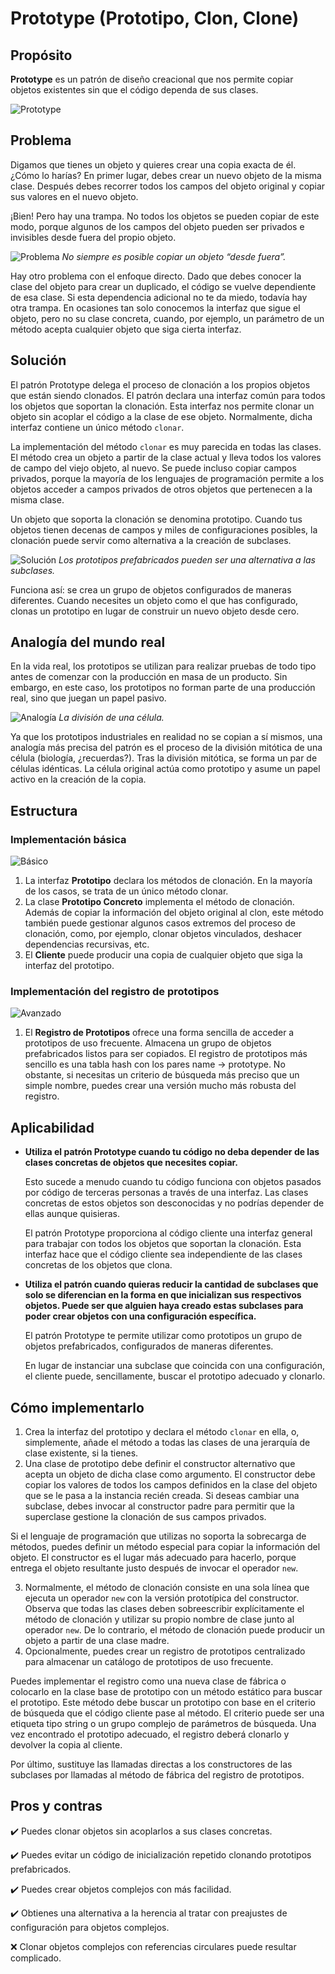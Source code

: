 # Prototype (Prototipo, Clon, Clone)

## Propósito

**Prototype** es un patrón de diseño creacional que nos permite copiar objetos existentes sin que el código dependa de sus clases.

![Prototype](./images/prototype.png)

## Problema

Digamos que tienes un objeto y quieres crear una copia exacta de él. ¿Cómo lo harías? En primer lugar, debes crear un nuevo objeto de la misma clase. Después debes recorrer todos los campos del objeto original y copiar sus valores en el nuevo objeto.

¡Bien! Pero hay una trampa. No todos los objetos se pueden copiar de este modo, porque algunos de los campos del objeto pueden ser privados e invisibles desde fuera del propio objeto.

![Problema](./images/problem.png)
*No siempre es posible copiar un objeto “desde fuera”.*

Hay otro problema con el enfoque directo. Dado que debes conocer la clase del objeto para crear un duplicado, el código se vuelve dependiente de esa clase. Si esta dependencia adicional no te da miedo, todavía hay otra trampa. En ocasiones tan solo conocemos la interfaz que sigue el objeto, pero no su clase concreta, cuando, por ejemplo, un parámetro de un método acepta cualquier objeto que siga cierta interfaz.

## Solución

El patrón Prototype delega el proceso de clonación a los propios objetos que están siendo clonados. El patrón declara una interfaz común para todos los objetos que soportan la clonación. Esta interfaz nos permite clonar un objeto sin acoplar el código a la clase de ese objeto. Normalmente, dicha interfaz contiene un único método `clonar`.

La implementación del método `clonar` es muy parecida en todas las clases. El método crea un objeto a partir de la clase actual y lleva todos los valores de campo del viejo objeto, al nuevo. Se puede incluso copiar campos privados, porque la mayoría de los lenguajes de programación permite a los objetos acceder a campos privados de otros objetos que pertenecen a la misma clase.

Un objeto que soporta la clonación se denomina prototipo. Cuando tus objetos tienen decenas de campos y miles de configuraciones posibles, la clonación puede servir como alternativa a la creación de subclases.

![Solución](./images/solution.png)
*Los prototipos prefabricados pueden ser una alternativa a las subclases.*

Funciona así: se crea un grupo de objetos configurados de maneras diferentes. Cuando necesites un objeto como el que has configurado, clonas un prototipo en lugar de construir un nuevo objeto desde cero.

## Analogía del mundo real

En la vida real, los prototipos se utilizan para realizar pruebas de todo tipo antes de comenzar con la producción en masa de un producto. Sin embargo, en este caso, los prototipos no forman parte de una producción real, sino que juegan un papel pasivo.

![Analogía](./images/real-world.png)
*La división de una célula.*

Ya que los prototipos industriales en realidad no se copian a sí mismos, una analogía más precisa del patrón es el proceso de la división mitótica de una célula (biología, ¿recuerdas?). Tras la división mitótica, se forma un par de células idénticas. La célula original actúa como prototipo y asume un papel activo en la creación de la copia.

## Estructura

### Implementación básica

![Básico](./images/structure-1.png)

1. La interfaz **Prototipo** declara los métodos de clonación. En la mayoría de los casos, se trata de un único método clonar.
2. La clase **Prototipo Concreto** implementa el método de clonación. Además de copiar la información del objeto original al clon, este método también puede gestionar algunos casos extremos del proceso de clonación, como, por ejemplo, clonar objetos vinculados, deshacer dependencias recursivas, etc.
3. El **Cliente** puede producir una copia de cualquier objeto que siga la interfaz del prototipo.

### Implementación del registro de prototipos

![Avanzado](./images/structure-2.png)

1. El **Registro de Prototipos** ofrece una forma sencilla de acceder a prototipos de uso frecuente. Almacena un grupo de objetos prefabricados listos para ser copiados. El registro de prototipos más sencillo es una tabla hash con los pares name → prototype. No obstante, si necesitas un criterio de búsqueda más preciso que un simple nombre, puedes crear una versión mucho más robusta del registro.

## Aplicabilidad

* **Utiliza el patrón Prototype cuando tu código no deba depender de las clases concretas de objetos que necesites copiar.**

  Esto sucede a menudo cuando tu código funciona con objetos pasados por código de terceras personas a través de una interfaz. Las clases concretas de estos objetos son desconocidas y no podrías depender de ellas aunque quisieras.

  El patrón Prototype proporciona al código cliente una interfaz general para trabajar con todos los objetos que soportan la clonación. Esta interfaz hace que el código cliente sea independiente de las clases concretas de los objetos que clona.

* **Utiliza el patrón cuando quieras reducir la cantidad de subclases que solo se diferencian en la forma en que inicializan sus respectivos objetos. Puede ser que alguien haya creado estas subclases para poder crear objetos con una configuración específica.**

  El patrón Prototype te permite utilizar como prototipos un grupo de objetos prefabricados, configurados de maneras diferentes.

  En lugar de instanciar una subclase que coincida con una configuración, el cliente puede, sencillamente, buscar el prototipo adecuado y clonarlo.

## Cómo implementarlo

1. Crea la interfaz del prototipo y declara el método `clonar` en ella, o, simplemente, añade el método a todas las clases de una jerarquía de clase existente, si la tienes.
2. Una clase de prototipo debe definir el constructor alternativo que acepta un objeto de dicha clase como argumento. El constructor debe copiar los valores de todos los campos definidos en la clase del objeto que se le pasa a la instancia recién creada. Si deseas cambiar una subclase, debes invocar al constructor padre para permitir que la superclase gestione la clonación de sus campos privados.

  Si el lenguaje de programación que utilizas no soporta la sobrecarga de métodos, puedes definir un método especial para copiar la información del objeto. El constructor es el lugar más adecuado para hacerlo, porque entrega el objeto resultante justo después de invocar el operador `new`.

3. Normalmente, el método de clonación consiste en una sola línea que ejecuta un operador `new` con la versión prototípica del constructor. Observa que todas las clases deben sobreescribir explícitamente el método de clonación y utilizar su propio nombre de clase junto al operador `new`. De lo contrario, el método de clonación puede producir un objeto a partir de una clase madre.
4. Opcionalmente, puedes crear un registro de prototipos centralizado para almacenar un catálogo de prototipos de uso frecuente.

  Puedes implementar el registro como una nueva clase de fábrica o colocarlo en la clase base de prototipo con un método estático para buscar el prototipo. Este método debe buscar un prototipo con base en el criterio de búsqueda que el código cliente pase al método. El criterio puede ser una etiqueta tipo string o un grupo complejo de parámetros de búsqueda. Una vez encontrado el prototipo adecuado, el registro deberá clonarlo y devolver la copia al cliente.

  Por último, sustituye las llamadas directas a los constructores de las subclases por llamadas al método de fábrica del registro de prototipos.

## Pros y contras

:heavy_check_mark: Puedes clonar objetos sin acoplarlos a sus clases concretas.

:heavy_check_mark: Puedes evitar un código de inicialización repetido clonando prototipos prefabricados.

:heavy_check_mark: Puedes crear objetos complejos con más facilidad.

:heavy_check_mark: Obtienes una alternativa a la herencia al tratar con preajustes de configuración para objetos complejos.

:x: Clonar objetos complejos con referencias circulares puede resultar complicado.
